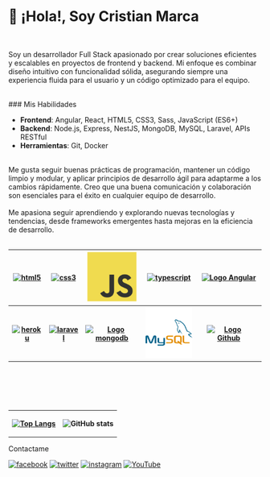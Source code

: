 <br><br>

# 👋 ¡Hola!, Soy Cristian Marca

<br />

Soy un desarrollador Full Stack apasionado por crear soluciones eficientes y escalables en proyectos de frontend y backend. Mi enfoque es combinar diseño intuitivo con funcionalidad sólida, asegurando siempre una experiencia fluida para el usuario y un código optimizado para el equipo.

<br />
### Mis Habilidades

- **Frontend**: Angular, React, HTML5, CSS3, Sass, JavaScript (ES6+)
- **Backend**: Node.js, Express, NestJS, MongoDB, MySQL, Laravel, APIs RESTful
- **Herramientas**: Git, Docker

<br />
Me gusta seguir buenas prácticas de programación, mantener un código limpio y modular, y aplicar principios de desarrollo ágil para adaptarme a los cambios rápidamente. Creo que una buena comunicación y colaboración son esenciales para el éxito en cualquier equipo de desarrollo.
<br /><br />
Me apasiona seguir aprendiendo y explorando nuevas tecnologías y tendencias, desde frameworks emergentes hasta mejoras en la eficiencia de desarrollo.
<br />

<br>
<p align="center"> 
  <table>
	<tbody>
				<tr>
          <th>
						<a href="https://www.w3.org/html/" target="_blank">
							<img
								src="https://upload.wikimedia.org/wikipedia/commons/3/38/HTML5_Badge.svg"
								alt="html5"
								width="100"
								height="100"
							/>
						</a>
					</th>
          <th>
						<a href="https://www.w3schools.com/css/" target="_blank">
							<img
								src="https://upload.wikimedia.org/wikipedia/commons/7/70/Devicon-css3-plain.svg"
								alt="css3"
								width="100"
								height="100"
							/>
						</a>
					</th>
          <th>
						<a href="https://developer.mozilla.org/en-US/docs/Web/JavaScript" target="_blank">
							<img
								src="https://raw.githubusercontent.com/devicons/devicon/master/icons/javascript/javascript-original.svg"
								alt="javascript"
								width="100"
								height="100"
							/>
						</a>
					</th>
          <th>
            <a href="https://www.typescriptlang.org" target="_blank">
              <img src="https://upload.wikimedia.org/wikipedia/commons/4/4c/Typescript_logo_2020.svg"
                alt="typescript"
                width="100"
                height="100"
              >
            </a>
          </th>
					<th>
						<a href="https://angular.io" target="blank">
							<img
								src="https://upload.wikimedia.org/wikipedia/commons/c/cf/Angular_full_color_logo.svg"
								alt="Logo Angular"
								width="130"
								height="130"
							/>
						</a>
					</th>
				</tr>
				<tr>
					<th>
						<a href="https://nestjs.com" target="_blank">
							<img
								src="https://cdn.icon-icons.com/icons2/2107/PNG/512/file_type_nestjs_icon_130355.png"
								alt="heroku"
								width="100"
								height="100"
							/>
						</a>
					</th>
					<th>
						<a href="https://laravel.com/" target="_blank">
							<img
								src="https://laravel.com/img/logomark.min.svg"
								alt="laravel"
								width="100"
								height="100"
							/>
						</a>
					</th>
					<th>
						<a href="https://www.mongodb.com/" target="_blank">
							<img
								src="https://steemitimages.com/p/JvFFVmatwWHRfvmtd53nmEJ94xpKydwmbSC5H5svBACH81DXCJpzvtmVTHhgaQ2ADcDHhATuiK56FxS2UeC9xGidZJUvkabaxMB431WeSUGcjbSaDiaeQCHKaca4khbu2JRwxaZdG2?format=match&mode=fit&width=640"
								alt="Logo mongodb"
								width="115"
								height="135"
							/>
						</a>
					</th>
					<th>
						<a href="https://www.mysql.com/" target="_blank">
							<img
								src="https://raw.githubusercontent.com/devicons/devicon/master/icons/mysql/mysql-original-wordmark.svg"
								alt="mysql"
								width="100"
								height="100"
							/>
						</a>
					</th>
          <th>
            <a href="github.com" target="_blank">
              <img
                src="https://logodix.com/logo/64439.png"
                alt="Logo Github"
                width="110"
                height="110"
								style="padding: 15px;"
              >
            </a>
          </th>
				</tr>
			</tbody>
		</table> 
</p>
<br><br><br><br>

<table border="0">
	<tbody>
		<tr>
			<th>

[![Top Langs](https://github-readme-stats.vercel.app/api/top-langs/?username=MarcaCriss&theme=algolia&show_icons=true)](https://github.com/anuraghazra/github-readme-stats)
			</th>
			<th>
![GitHub stats](https://github-readme-stats.vercel.app/api?username=MarcaCriss&show_icons=true&theme=algolia)
			</th>
		</tr>
	</tbody>
</table>

Contactame

[<img src='https://cdn.cdnlogo.com/logos/f/83/facebook.svg' alt='facebook' height='40'>](https://www.facebook.com/https://www.facebook.com/cristianpablo.marcagonzales) [<img src='https://cdn.cdnlogo.com/logos/t/96/twitter-icon.svg' alt='twitter' height='40'>](https://twitter.com/Criss_Mark_) [<img src='https://cdn.cdnlogo.com/logos/i/92/instagram.svg' alt='instagram' height='40'>](https://www.instagram.com/marca_dragon96/) [<img src='https://cdn.cdnlogo.com/logos/y/57/youtube-icon.svg' alt='YouTube' height='40'>](https://www.youtube.com/channel/UCJ6dNv1mJ9PmN1Ey7JIthhQ)
